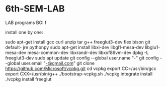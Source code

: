# 6th-SEM-LAB
LAB programs BOI f

install one by one:

sudo apt-get install gcc curl unzip tar g++ freeglut3-dev flex bison git default- jre pythonpy
sudo apt-get install libxi-dev libgl1-mesa-dev libglu1-mesa-dev mesa-common-dev libxrandr-dev libxxf86vm-dev
dpkg -L freeglut3-dev
sudo apt update
git config --global user.name "-"
git config --global user.email "-@gmail.com"
git clone https://github.com/Microsoft/vcpkg.git
cd vcpkg
export CC=/usr/bin/gcc
export CXX=/usr/bin/g++
./bootstrap-vcpkg.sh
./vcpkg integrate install
./vcpkg install freeglut
